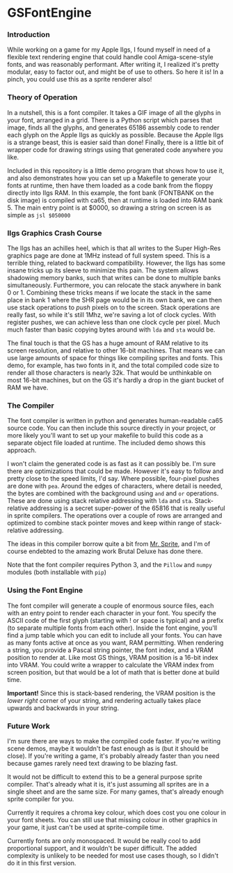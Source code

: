 # GSFontEngine

### Introduction
While working on a game for my Apple IIgs, I found myself in need of a flexible text rendering engine that could handle cool Amiga-scene-style fonts, and was reasonably performant. After writing it, I realized it's pretty modular, easy to factor out, and might be of use to others. So here it is! In a pinch, you could use this as a sprite renderer also!

### Theory of Operation
In a nutshell, this is a font compiler. It takes a GIF image of all the glyphs in your font, arranged in a grid. There is a Python script which parses that image, finds all the glyphs, and generates 65186 assembly code to render each glyph on the Apple IIgs as quickly as possible. Because the Apple IIgs is a strange beast, this is easier said than done! Finally, there is a little bit of wrapper code for drawing strings using that generated code anywhere you like.

Included in this repository is a little demo program that shows how to use it, and also demonstrates how you can set up a Makefile to generate your fonts at runtime, then have them loaded as a code bank from the floppy directly into IIgs RAM. In this example, the font bank (FONTBANK on the disk image) is compiled with ca65, then at runtime is loaded into RAM bank 5. The main entry point is at $0000, so drawing a string on screen is as simple as `jsl $050000`


### IIgs Graphics Crash Course
The IIgs has an achilles heel, which is that all writes to the Super High-Res graphics page are done at 1MHz instead of full system speed. This is a terrible thing, related to backward compatibility. However, the IIgs has some insane tricks up its sleeve to minimize this pain. The system allows shadowing memory banks, such that writes can be done to multiple banks simultaneously. Furthermore, you can relocate the stack anywhere in bank 0 or 1. Combining these tricks means if we locate the stack in the same place in bank 1 where the SHR page would be in its own bank, we can then use stack operations to *push* pixels on to the screen. Stack operations are really fast, so while it's still 1Mhz, we're saving a lot of clock cycles. With register pushes, we can achieve less than one clock cycle per pixel. Much much faster than basic copying bytes around with `lda` and `sta` would be.

The final touch is that the GS has a huge amount of RAM relative to its screen resolution, and relative to other 16-bit machines. That means we can use large amounts of space for things like compiling sprites and fonts. This demo, for example, has two fonts in it, and the total compiled code size to render all those characters is nearly 32k. That would be unthinkable on most 16-bit machines, but on the GS it's hardly a drop in the giant bucket of RAM we have.

### The Compiler
The font compiler is written in python and generates human-readable ca65 source code. You can then include this source directly in your project, or more likely you'll want to set up your makefile to build this code as a separate object file loaded at runtime. The included demo shows this approach.

I won't claim the generated code is as fast as it can possibly be. I'm sure there are optimizations that could be made. However it's easy to follow and pretty close to the speed limits, I'd say. Where possible, four-pixel pushes are done with `pea`. Around the edges of characters, where detail is needed, the bytes are combined with the background using `and` and `or` operations. These are done using stack relative addressing with `lda` and `sta`. Stack-relative addressing is a secret super-power of the 65816 that is really useful in sprite compilers. The operations over a couple of rows are arranged and optimized to combine stack pointer moves and keep within range of stack-relative addressing.

The ideas in this compiler borrow quite a bit from [Mr. Sprite](http://www.brutaldeluxe.fr/products/crossdevtools/mrsprite/index.html), and I'm of course endebted to the amazing work Brutal Deluxe has done there.

Note that the font compiler requires Python 3, and the `Pillow` and `numpy` modules (both installable with `pip`)

### Using the Font Engine
The font compiler will generate a couple of enormous source files, each with an entry point to render each character in your font. You specify the ASCII code of the first glyph (starting with ! or space is typical) and a prefix (to separate multiple fonts from each other). Inside the font engine, you'll find a jump table which you can edit to include all your fonts. You can have as many fonts active at once as you want, RAM permitting. When rendering a string, you provide a Pascal string pointer, the font index, and a VRAM position to render at. Like most GS things, VRAM position is a 16-bit index into VRAM. You could write a wrapper to calculate the VRAM index from screen position, but that would be a lot of math that is better done at build time.

**Important!** Since this is stack-based rendering, the VRAM position is the *lower right* corner of your string, and rendering actually takes place upwards and backwards in your string. 

### Future Work
I'm sure there are ways to make the compiled code faster. If you're writing scene demos, maybe it wouldn't be fast enough as is (but it should be close). If you're writing a game, it's probably already faster than you need because games rarely need text drawing to be blazing fast.

It would not be difficult to extend this to be a general purpose sprite compiler. That's already what it is, it's just assuming all sprites are in a single sheet and are the same size. For many games, that's already enough sprite compiler for you.

Currently it requires a chroma key colour, which does cost you one colour in your font sheets. You can still use that missing colour in other graphics in your game, it just can't be used at sprite-compile time.

Currently fonts are only monospaced. It would be really cool to add proportional support, and it wouldn't be super difficult. The added complexity is unlikely to be needed for most use cases though, so I didn't do it in this first version.
